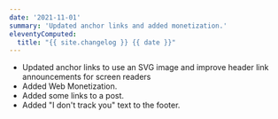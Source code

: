 ```yaml
---
date: '2021-11-01'
summary: 'Updated anchor links and added monetization.'
eleventyComputed:
  title: "{{ site.changelog }} {{ date }}"
---
```


* Updated anchor links to use an SVG image and improve header link announcements for screen readers
* Added Web Monetization.
* Added some links to a post.
* Added "I don't track you" text to the footer.
